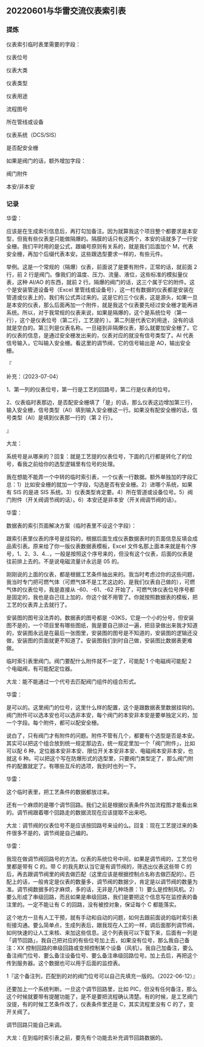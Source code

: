 ## 20220601与华雷交流仪表索引表

### 提炼

仪表索引临时表里需要的字段：

仪表位号

仪表大类

仪表类型

仪表用途

流程图号

所在管线或设备

仪表系统（DCS/SIS）

是否配安全栅

如果是阀门的话，额外增加字段：

阀门附件

本安/非本安

### 记录

华雷：

应该是在生成索引信息后，再打勾加备注。因为就算我这个项目整个都要求是本安型，但我有些仪表是只能做隔爆的。隔膜的话只有这两个，本安的话就多了一行安全栅。我们平时用的是公式，跟编号原则有关系的，就是我们后面加个 M，代表安全栅，再加个后缀代表本安。这些跟选型要求一样的，有些元件。

举例。这是一个常规的（隔爆）仪表，前面说了是要有附件，正常的话，就前面 2 行，前 2 行是阀门。像我们的温度、压力、流量、液位，这些标准的模拟量仪表，这种 AI/AO 的东西，就前 2 行。隔爆的阀门的话，这三个属于它的附件。这个是安装管道设备号（Excel 里管线或设备号），这一栏有数据的仪表都是安装在管道或仪表上的，我们有公式弄过来的。这是它的三个仪表，这是源头，如果一旦是本安的仪表，那么后面再加一个附件，就是我这个仪表要先经过安全栅才能再进系统。所以，对于我常规的仪表来说，如果是隔爆的，这个是系统位号（第一行），这个是仪表位号（第二行，工艺提的 ）。第二列是代表它的用途，没有的话就是空白的。第三列是仪表名称。一旦碰到非隔爆仪表，那么就要加安全栅了。它的仪表的信息，是通过安全栅发出来的，仪表对应的就没有信号类型了。AI 代表信号输入，它叫输入安全栅。看这里的调节阀，它的信号输出是 AO，输出安全栅。

『

补充：（2023-07-04）

1、第一列的仪表位号，第一行是工艺的回路号，第二行是仪表的位号。

2、仪表临时表那边，是否配安全栅填了「是」的话，那么仪表这边增加第三行，输入安全栅，信号类型（AI）填到输入安全栅这一行。如果没有配安全栅的话，信号类型（AI）是填到仪表那一行的（第 2 行）。

』

大龙：

系统号是从哪来的？回复：就是工艺提的仪表位号，下面的几行都是转化了的位号，看我之前给你的选型逻辑里有位号的处理。

我在想能不能弄一个中转的临时索引表，一个仪表一行数据。额外单独加的字段汇总：1）比如安全栅的就加一个字段，勾选是否有安全栅。2）进哪个系统，如果有 SIS 的是进 SIS 系统。3）仪表类型肯定要。4）所在管道或设备位号。5）阀门附件（开关阀调节阀的话）。6）本安还是非本安（开关阀调节阀的话）。

华雷：

数据表的索引页面解决方案（临时表里不设这个字段）：

跟索引表里仪表的序号是挂钩的，根据后面生成仪表数据表时的页面信息反填会成品索引表。原来给了你一版仪表数据表模板，Excel 文件名那上面本来就是有个序号，1、2、3、4...，一般是按照这个序号来的，但没有这个仪表，后面的仪表是往前排上去的。不是说电磁流量计永远是 05 的。

刚刚说的上面的仪表，都是根据工艺条件抽出来的。我当时考虑过你的这些问题，我当时专门把可燃气体（可燃气体不是工艺这边的，是我们仪表自己做的），可燃气体的仪表位号，我是直接从 -60、-61、-62 开始了，可燃气体仪表位号序号都是固定的，我也是自己往上加的，你这个就不用管了。你就按照数据表的模板，把工艺的仪表弄上去就行了。

安装图的图号没法弄的。数据表的图号都是 -03KS，它是一个小的分号，但安装图不是的，一个项目里有哪些图纸，我是要自己排过一遍，把目录做出来我才知道的，安装图永远是在最后一张图里，安装图的图号是不知道的，安装图的逻辑还没做，安装图的页面就更不知道了。安装图我们到时自己做，安装图比数据表更难做。

临时索引表里阀门。阀门要配什么附件就不一定了，可能配 1 个电磁阀可能配 2 个电磁阀，有可能配定位器。

大龙：能不能通过一个代号去匹配阀门组件的组合形式。

华雷：

是可以的。这里阀门的位号，这里什么样的配置，这个是跟数据表里数据挂钩的。阀门附件可以选本安也可以选非本安，每个阀门的本安非本安是要单独定义的，加一个字段。每个附件，都可以配安全栅。

说白了，只有阀门才有附件的问题。附件不管有几个，都要有个选型是否是本安。其实可以把这个组合放到统一规定那边去，统一规定里加一个「阀门附件」，比如可以配 6 种。定位器本安非本安、限位开关本安非本安、电磁阀本安非本安，也就这 6 种。可以把这个写在防爆形式的选型里，只要阀门类型定了，那么阀门附件的配置就定了。有哪些互斥的选项，我到时也列一下。

华雷：

这个临时表里，把工艺条件的数据都放过来。

还有一个麻烦的是哪个调节回路。我们之前是根据仪表条件外加流程图才能看出来的。调节阀跟着哪个回路走的数据流现在应该提取不出来吧。

大龙：调节阀的仪表位号不是应该按回路号来设的么。回复：现在工艺提过来的条件很多不是的，调节阀是自己编的。

华雷：

我现在做调节阀回路号的方法。仪表的系统位号中间，如果是调节阀的，工艺位号里都是带有 C 的。带 C 的我先默认当它是有调节阀的，筛选出仪表这些带 C 的后，再去跟调节阀里的阀去做匹配（这里应该是根据控制点名称去做匹配的）。匹配上的话，一般肯定是仪表的数量多，调节阀的数据少，肯定是以调节阀的数量为准。调节阀数据多的才麻烦，多的话，无非是几种场景：1）要么是控制风机。2）要么形成了串级回路，而且如果是串级回路，我们是要把这个信息写在监控表的备注里的。一定不能让有 C 的回路，没有被控对象，保证每个 C 都能落实。

这个地方一旦有人工干预，就有手动和自动的问题，如何去跟前面说的临时索引表衔接沟通。要么简单点，生成列表后，跟我现在人工的一样，调后面那列调节阀，如何快速的让人工来核、来加这些信息。这个列表我可以下载下来，后面有一列是「调节回路」，我自己把对应的有些位号加上去，如果没有位号，那么我自己备注：XX 控制回路的串级回路或变频控制某个设备（风机）。我自己加备注，要么备注阀门位号、要么备注设备位号、要么备注串级回路位号。加上去后，再把这个传到服务器。这个数据也可以用于后面的监控表。

1『这个备注列，匹配到的对的阀门位号可以自己先填充一版的。（2022-06-12）』

还要加上一个系统判断。一旦这个调节回路里，比如 PIC，但没有任何备注，那么这个时候就要带有提醒功能了，是不是要把流程确认清楚。有的时候，是工艺阀门没提，有的时候工艺条件改了，仪表条件里还是 C，其实流程里没有 C 的了，变开关阀了。

调节回路只能自己来调。

大龙：在到临时索引表之前，要先有个功能去补充调节回路数据的。